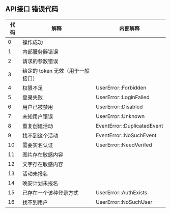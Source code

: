 ## API接口 错误代码

| 代码 | 解释                              | 内部解释                    |
| ---- | --------------------------------- | --------------------------- |
| 0    | 操作成功                          |                             |
| 1    | 内部服务器错误                    |                             |
| 2    | 请求的参数错误                    |                             |
| 3    | 给定的 token 无效（用于一般接口） |                             |
| 4    | 权限不足                          | UserError::Forbidden        |
| 5    | 登录失败                          | UserError::LoginFailed      |
| 6    | 用户已被禁用                      | UserError::Disabled         |
| 7    | 未知用户错误                      | UserError::Unknown          |
| 8    | 重复创建活动                      | EventError::DuplicatedEvent |
| 9    | 找不到这个活动                    | EventError::NoSuchEvent     |
| 10   | 需要实名认证                      | UserError::NeedVerifed      |
| 11   | 图片存在敏感内容                  |                             |
| 12   | 文字存在敏感内容                  |                             |
| 13   | 活动未报名                        |                             |
| 14   | 晚安计划未报名                    |                             |
| 15   | 已存在一个该种登录方式            | UserError::AuthExists       |
| 16   | 找不到用户                        | UserError::NoSuchUser       |



